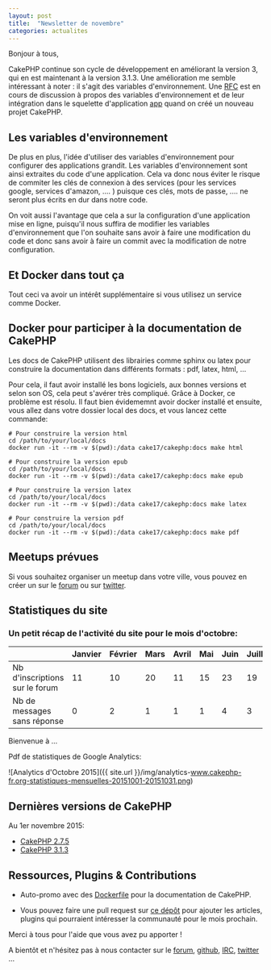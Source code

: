 ```yaml
---
layout: post
title:  "Newsletter de novembre"
categories: actualites
---
```


Bonjour à tous,

CakePHP continue son cycle de développement en améliorant la version 3, qui en
est maintenant à la version 3.1.3. Une amélioration me semble intéressant à
noter : il s'agit des variables d'environnement. Une [RFC](https://github.com/cakephp/app/issues/224) est en cours de
discussion à propos des variables d'environnement et de leur intégration dans
le squelette d'application [app](https://github.com/cakephp/app) quand on créé
un nouveau projet CakePHP.

## Les variables d'environnement

De plus en plus, l'idée d'utiliser des variables d'environnement pour configurer
des applications grandit. Les variables d'environnement sont ainsi extraites du
code d'une application. Cela va donc nous éviter le risque de commiter les clés
de connexion à des services (pour les services google, services d'amazon, .... )
puisque ces clés, mots de passe, .... ne seront plus écrits en dur dans notre
code.

On voit aussi l'avantage que cela a sur la configuration d'une application mise
en ligne, puisqu'il nous suffira de modifier les variables d'environnement que
l'on souhaite sans avoir à faire une modification du code et donc sans avoir
à faire un commit avec la modification de notre configuration.

## Et Docker dans tout ça

Tout ceci va avoir un intérêt supplémentaire si vous utilisez un service comme Docker.

## Docker pour participer à la documentation de CakePHP

Les docs de CakePHP utilisent des librairies comme sphinx ou latex pour
construire la documentation dans différents formats : pdf, latex, html, ...

Pour cela, il faut avoir installé les bons logiciels, aux bonnes versions et
selon son OS, cela peut s'avérer très compliqué. Grâce à Docker, ce problème
est résolu. Il faut bien évidememnt avoir docker installé et ensuite, vous allez
dans votre dossier local des docs, et vous lancez cette commande:

    # Pour construire la version html
    cd /path/to/your/local/docs
    docker run -it --rm -v $(pwd):/data cake17/cakephp:docs make html

    # Pour construire la version epub
    cd /path/to/your/local/docs
    docker run -it --rm -v $(pwd):/data cake17/cakephp:docs make epub

    # Pour construire la version latex
    cd /path/to/your/local/docs
    docker run -it --rm -v $(pwd):/data cake17/cakephp:docs make latex

    # Pour construire la version pdf
    cd /path/to/your/local/docs
    docker run -it --rm -v $(pwd):/data cake17/cakephp:docs make pdf


Meetups prévues
---------------

Si vous souhaitez organiser un meetup dans votre ville, vous pouvez en créer un
sur le [forum](forum.cakephp-fr.org/viewtopic.php?id=7291) ou sur
[twitter](https://twitter.com/cakephpfr).

Statistiques du site
--------------------

### Un petit récap de l'activité du site pour le mois d'octobre:


|                                 |Janvier | Février |   Mars   |  Avril |  Mai  |  Juin  |  Juillet  |  Août  |
|---------------------------------|--------|---------|----------|--------|-------|--------|-----------|--------|
|Nb d'inscriptions sur le forum   |   11   |   10    |    20    | 11     |  15   |  23    |   19      |  10    |
|Nb de messages sans réponse      |   0    |   2     |    1     |  1     |   1   |   4    |    3      |   0    |

Bienvenue à ...

Pdf de statistiques de Google Analytics:

![Analytics d'Octobre 2015]({{ site.url }}/img/analytics-www.cakephp-fr.org-statistiques-mensuelles-20151001-20151031.png)

Dernières versions de CakePHP
-----------------------------

Au 1er novembre 2015:

- [CakePHP 2.7.5](https://github.com/cakephp/cakephp/releases/tag/2.7.5)
- [CakePHP 3.1.3](https://github.com/cakephp/cakephp/releases/tag/3.1.3)

Ressources, Plugins & Contributions
-----------------------------------

- Auto-promo avec des [Dockerfile](https://hub.docker.com/r/cake17/cakephp/) pour la documentation de CakePHP.

- Vous pouvez faire une pull request sur [ce dépôt](https://github.com/cakephp-fr/cakephp-fr.github.io/blob/master/_drafts/2015-12-01-newsletter-decembre-2015.md) pour ajouter les articles, plugins qui pourraient intéresser la communauté
pour le mois prochain.


Merci à tous pour l'aide que vous avez pu apporter !


A bientôt et n'hésitez pas à nous contacter sur le
[forum](http://forum.cakephp-fr.org), [github](https://github.com/cakephp-fr),
[IRC](http://www.cakephp-fr.org/irc), [twitter](https://twitter.com/cakephpfr) ...
